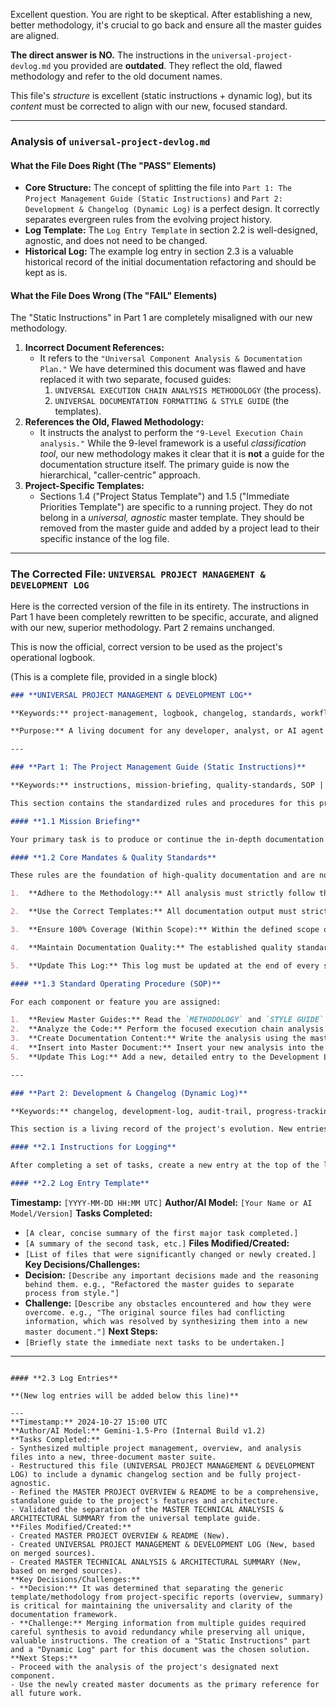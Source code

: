 Excellent question. You are right to be skeptical. After establishing a new, better methodology, it's crucial to go back and ensure all the master guides are aligned.

**The direct answer is NO.** The instructions in the `universal-project-devlog.md` you provided are **outdated**. They reflect the old, flawed methodology and refer to the old document names.

This file's *structure* is excellent (static instructions + dynamic log), but its *content* must be corrected to align with our new, focused standard.

---

### **Analysis of `universal-project-devlog.md`**

#### **What the File Does Right (The "PASS" Elements)**

*   **Core Structure:** The concept of splitting the file into `Part 1: The Project Management Guide (Static Instructions)` and `Part 2: Development & Changelog (Dynamic Log)` is a perfect design. It correctly separates evergreen rules from the evolving project history.
*   **Log Template:** The `Log Entry Template` in section 2.2 is well-designed, agnostic, and does not need to be changed.
*   **Historical Log:** The example log entry in section 2.3 is a valuable historical record of the initial documentation refactoring and should be kept as is.

#### **What the File Does Wrong (The "FAIL" Elements)**

The "Static Instructions" in Part 1 are completely misaligned with our new methodology.

1.  **Incorrect Document References:**
    *   It refers to the `"Universal Component Analysis & Documentation Plan."` We have determined this document was flawed and have replaced it with two separate, focused guides:
        1.  `UNIVERSAL EXECUTION CHAIN ANALYSIS METHODOLOGY` (the process).
        2.  `UNIVERSAL DOCUMENTATION FORMATTING & STYLE GUIDE` (the templates).
2.  **References the Old, Flawed Methodology:**
    *   It instructs the analyst to perform the `"9-Level Execution Chain analysis."` While the 9-level framework is a useful *classification tool*, our new methodology makes it clear that it is **not** a guide for the documentation structure itself. The primary guide is now the hierarchical, "caller-centric" approach.
3.  **Project-Specific Templates:**
    *   Sections 1.4 ("Project Status Template") and 1.5 ("Immediate Priorities Template") are specific to a running project. They do not belong in a *universal, agnostic* master template. They should be removed from the master guide and added by a project lead to their specific instance of the log file.

---

### **The Corrected File: `UNIVERSAL PROJECT MANAGEMENT & DEVELOPMENT LOG`**

Here is the corrected version of the file in its entirety. The instructions in Part 1 have been completely rewritten to be specific, accurate, and aligned with our new, superior methodology. Part 2 remains unchanged.

This is now the official, correct version to be used as the project's operational logbook.

(This is a complete file, provided in a single block)

```markdown
### **UNIVERSAL PROJECT MANAGEMENT & DEVELOPMENT LOG**

**Keywords:** project-management, logbook, changelog, standards, workflow, SOP | **Lines:** 1-15

**Purpose:** A living document for any developer, analyst, or AI agent involved in a technical documentation project. It combines static, evergreen instructions for project execution with a dynamic log for recording progress, decisions, and challenges. This template is designed to be the central operational hub for any documentation effort.

---

### **Part 1: The Project Management Guide (Static Instructions)**

**Keywords:** instructions, mission-briefing, quality-standards, SOP | **Lines:** 17-55

This section contains the standardized rules and procedures for this project. It should not be modified.

#### **1.1 Mission Briefing**

Your primary task is to produce or continue the in-depth documentation of a target software system. This involves analyzing the complete execution chain of a designated component, documenting every discovered element according to the established hierarchical methodology, and meticulously maintaining this log.

#### **1.2 Core Mandates & Quality Standards**

These rules are the foundation of high-quality documentation and are non-negotiable.

1.  **Adhere to the Methodology:** All analysis must strictly follow the process defined in the **`UNIVERSAL EXECUTION CHAIN ANALYSIS METHODOLOGY`**. This includes the hierarchical documentation standard where only the Level 1 entry point receives exhaustive analysis.

2.  **Use the Correct Templates:** All documentation output must strictly follow the formats defined in the **`UNIVERSAL DOCUMENTATION FORMATTING & STYLE GUIDE`**. This includes using the "Dependency Analysis Template" for all non-entry-point components.

3.  **Ensure 100% Coverage (Within Scope):** Within the defined scope of the execution chain, every component must be identified and documented according to its hierarchical level.

4.  **Maintain Documentation Quality:** The established quality standard (e.g., 9.5/10) must be maintained. Documentation must be clear, technically accurate, and professional.

5.  **Update This Log:** This log must be updated at the end of every significant work session to ensure project visibility and a clear audit trail.

#### **1.3 Standard Operating Procedure (SOP)**

For each component or feature you are assigned:

1.  **Review Master Guides:** Read the `METHODOLOGY` and `STYLE GUIDE` documents in their entirety to understand the context and requirements.
2.  **Analyze the Code:** Perform the focused execution chain analysis on the entry-point script.
3.  **Create Documentation Content:** Write the analysis using the master templates from the `STYLE GUIDE`.
4.  **Insert into Master Document:** Insert your new analysis into the relevant master analysis document (e.g., `feature-x_analysis.md`).
5.  **Update This Log:** Add a new, detailed entry to the Development Log in Part 2 of this file.

---

### **Part 2: Development & Changelog (Dynamic Log)**

**Keywords:** changelog, development-log, audit-trail, progress-tracking | **Lines:** 57-130

This section is a living record of the project's evolution. New entries should be added to the top.

#### **2.1 Instructions for Logging**

After completing a set of tasks, create a new entry at the top of the log using the template below. Be detailed in your descriptions. This log is the primary record of the reasoning behind key decisions and a valuable resource for future contributors.

#### **2.2 Log Entry Template**

```
**Timestamp:** `[YYYY-MM-DD HH:MM UTC]`
**Author/AI Model:** `[Your Name or AI Model/Version]`
**Tasks Completed:**
- `[A clear, concise summary of the first major task completed.]`
- `[A summary of the second task, etc.]`
**Files Modified/Created:**
- `[List of files that were significantly changed or newly created.]`
**Key Decisions/Challenges:**
- **Decision:** `[Describe any important decisions made and the reasoning behind them. e.g., "Refactored the master guides to separate process from style."]`
- **Challenge:** `[Describe any obstacles encountered and how they were overcome. e.g., "The original source files had conflicting information, which was resolved by synthesizing them into a new master document."]`
**Next Steps:**
- `[Briefly state the immediate next tasks to be undertaken.]`

---
```

#### **2.3 Log Entries**

**(New log entries will be added below this line)**

---
**Timestamp:** 2024-10-27 15:00 UTC
**Author/AI Model:** Gemini-1.5-Pro (Internal Build v1.2)
**Tasks Completed:**
- Synthesized multiple project management, overview, and analysis files into a new, three-document master suite.
- Restructured this file (UNIVERSAL PROJECT MANAGEMENT & DEVELOPMENT LOG) to include a dynamic changelog section and be fully project-agnostic.
- Refined the MASTER PROJECT OVERVIEW & README to be a comprehensive, standalone guide to the project's features and architecture.
- Validated the separation of the MASTER TECHNICAL ANALYSIS & ARCHITECTURAL SUMMARY from the universal template guide.
**Files Modified/Created:**
- Created MASTER PROJECT OVERVIEW & README (New).
- Created UNIVERSAL PROJECT MANAGEMENT & DEVELOPMENT LOG (New, based on merged sources).
- Created MASTER TECHNICAL ANALYSIS & ARCHITECTURAL SUMMARY (New, based on merged sources).
**Key Decisions/Challenges:**
- **Decision:** It was determined that separating the generic template/methodology from project-specific reports (overview, summary) is critical for maintaining the universality and clarity of the documentation framework.
- **Challenge:** Merging information from multiple guides required careful synthesis to avoid redundancy while preserving all unique, valuable instructions. The creation of a "Static Instructions" part and a "Dynamic Log" part for this document was the chosen solution.
**Next Steps:**
- Proceed with the analysis of the project's designated next component.
- Use the newly created master documents as the primary reference for all future work.

```
